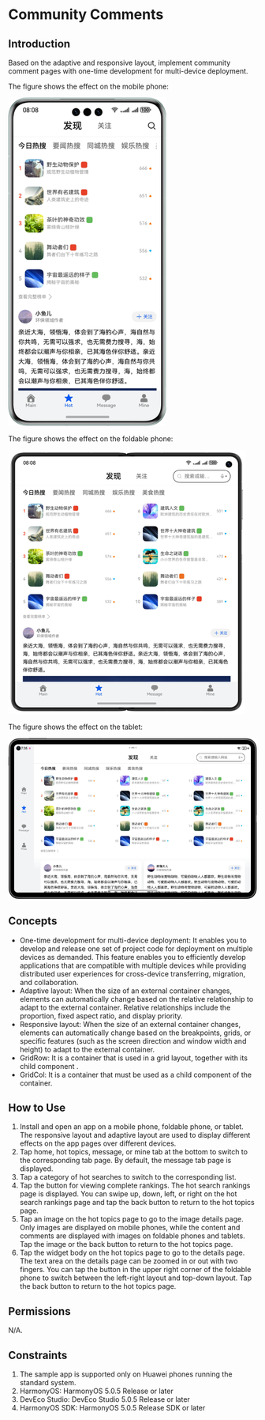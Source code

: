 # Community Comments

## Introduction

Based on the adaptive and responsive layout, implement community comment pages with one-time development for multi-device deployment.

The figure shows the effect on the mobile phone:

![](screenshots/device/phone.en.png)

The figure shows the effect on the foldable phone:

![](screenshots/device/foldable.en.png)

The figure shows the effect on the tablet:

![](screenshots/device/pad.en.png)

## Concepts

- One-time development for multi-device deployment: It enables you to develop and release one set of project code for deployment on multiple devices as demanded. This feature enables you to efficiently develop applications that are compatible with multiple devices while providing distributed user experiences for cross-device transferring, migration, and collaboration.
- Adaptive layout: When the size of an external container changes, elements can automatically change based on the relative relationship to adapt to the external container. Relative relationships include the proportion, fixed aspect ratio, and display priority.
- Responsive layout: When the size of an external container changes, elements can automatically change based on the breakpoints, grids, or specific features (such as the screen direction and window width and height) to adapt to the external container.
- GridRow: It is a container that is used in a grid layout, together with its child component **<GridCol>**.
- GridCol: It is a container that must be used as a child component of the **<GridRow>** container.


## How to Use

1. Install and open an app on a mobile phone, foldable phone, or tablet. The responsive layout and adaptive layout are used to display different effects on the app pages over different devices.
2. Tap home, hot topics, message, or mine tab at the bottom to switch to the corresponding tab page. By default, the message tab page is displayed.
3. Tap a category of hot searches to switch to the corresponding list.
4. Tap the button for viewing complete rankings. The hot search rankings page is displayed. You can swipe up, down, left, or right on the hot search rankings page and tap the back button to return to the hot topics page.
5. Tap an image on the hot topics page to go to the image details page. Only images are displayed on mobile phones, while the content and comments are displayed with images on foldable phones and tablets. Tap the image or the back button to return to the hot topics page.
6. Tap the widget body on the hot topics page to go to the details page. The text area on the details page can be zoomed in or out with two fingers. You can tap the button in the upper right corner of the foldable phone to switch between the left-right layout and top-down layout. Tap the back button to return to the hot topics page.

## Permissions

N/A.

## Constraints

1. The sample app is supported only on Huawei phones running the standard system.
2. HarmonyOS: HarmonyOS 5.0.5 Release or later
3. DevEco Studio: DevEco Studio 5.0.5 Release or later
4. HarmonyOS SDK: HarmonyOS 5.0.5 Release SDK or later

